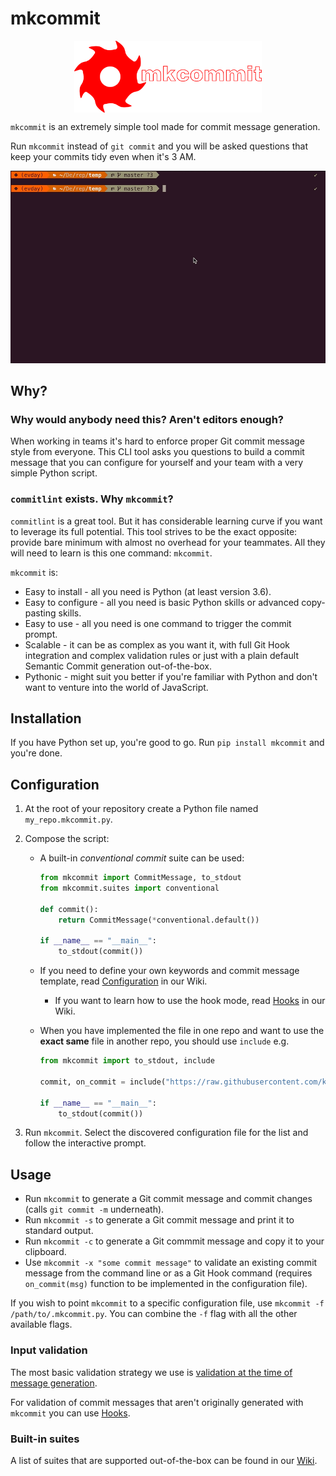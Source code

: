 # mkcommit

<img src="static/logo.png" width="300" style="display: block;margin-left: auto;margin-right: auto;">

`mkcommit` is an extremely simple tool made for commit message generation.

Run `mkcommit` instead of `git commit` and you will be asked questions that keep your commits tidy even when it's 3 AM.

![mkcommit gif](static/mkcommit.gif)

## Why?

### Why would anybody need this? Aren't editors enough?

When working in teams it's hard to enforce proper Git commit message style from everyone. This CLI tool asks you questions to build a commit message that you can configure for yourself and your team with a very simple Python script.

### `commitlint` exists. Why `mkcommit`?

`commitlint` is a great tool. But it has considerable learning curve if you want to leverage its full potential. This tool strives to be the exact opposite: provide bare minimum with almost no overhead for your teammates. All they will need to learn is this one command: `mkcommit`.

`mkcommit` is:

- Easy to install - all you need is Python (at least version 3.6).
- Easy to configure - all you need is basic Python skills or advanced copy-pasting skills.
- Easy to use - all you need is one command to trigger the commit prompt.
- Scalable - it can be as complex as you want it, with full Git Hook integration and complex validation rules or just with a plain default Semantic Commit generation out-of-the-box.
- Pythonic - might suit you better if you're familiar with Python and don't want to venture into the world of JavaScript.

## Installation

If you have Python set up, you're good to go. Run `pip install mkcommit` and you're done.

## Configuration

1. At the root of your repository create a Python file named `my_repo.mkcommit.py`.
2. Compose the script:

    - A built-in _conventional commit_ suite can be used:

        ```python
        from mkcommit import CommitMessage, to_stdout
        from mkcommit.suites import conventional

        def commit():
            return CommitMessage(*conventional.default())

        if __name__ == "__main__":
            to_stdout(commit())
        ```

    - If you need to define your own keywords and commit message template, read [Configuration](https://github.com/kjczarne/mkcommit/wiki/Configuration) in our Wiki.

        - If you want to learn how to use the hook mode, read [Hooks](https://github.com/kjczarne/mkcommit/wiki/Hooks) in our Wiki.

    - When you have implemented the file in one repo and want to use the **exact same** file in another repo, you should use `include` e.g.

        ```python
        from mkcommit import to_stdout, include

        commit, on_commit = include("https://raw.githubusercontent.com/kjczarne/mkcommit/master/test/res/example.semantic.mkcommit.py")

        if __name__ == "__main__":
            to_stdout(commit())
        ```

3. Run `mkcommit`. Select the discovered configuration file for the list and follow the interactive prompt.

## Usage

- Run `mkcommit` to generate a Git commit message and commit changes (calls `git commit -m` underneath).
- Run `mkcommit -s` to generate a Git commit message and print it to standard output.
- Run `mkcommit -c` to generate a Git commmit message and copy it to your clipboard.
- Use `mkcommit -x "some commit message"` to validate an existing commit message from the command line or as a Git Hook command (requires `on_commit(msg)` function to be implemented in the configuration file).

If you wish to point `mkcommit` to a specific configuration file, use `mkcommit -f /path/to/.mkcommit.py`. You can combine the `-f` flag with all the other available flags.

### Input validation

The most basic validation strategy we use is [validation at the time of message generation](https://github.com/kjczarne/mkcommit/wiki/Validators).

For validation of commit messages that aren't originally generated with `mkcommit` you can use [Hooks](https://github.com/kjczarne/mkcommit/wiki/Hooks).

### Built-in suites

A list of suites that are supported out-of-the-box can be found in our [Wiki](https://github.com/kjczarne/mkcommit/wiki/Suites).
